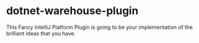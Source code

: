 # dotnet-warehouse-plugin

<!-- Plugin description -->
This Fancy IntelliJ Platform Plugin is going to be your implementation of the brilliant ideas that you have.
<!-- Plugin description end -->